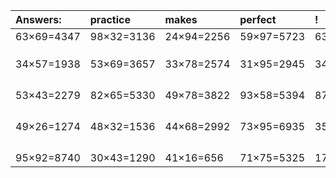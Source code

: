 | Answers: | practice | makes | perfect | ! |
| :--- | :--- | :--- | :--- | :--- |
| 63×69=4347 | 98×32=3136 | 24×94=2256 | 59×97=5723 | 63×84=5292 | 
|   |   |   |   |   | 
|   |   |   |   |   | 
|   |   |   |   |   | 
| 34×57=1938 | 53×69=3657 | 33×78=2574 | 31×95=2945 | 34×18=612 | 
|   |   |   |   |   | 
|   |   |   |   |   | 
|   |   |   |   |   | 
|   |   |   |   |   | 
| 53×43=2279 | 82×65=5330 | 49×78=3822 | 93×58=5394 | 87×93=8091 | 
|   |   |   |   |   | 
|   |   |   |   |   | 
|   |   |   |   |   | 
|   |   |   |   |   | 
| 49×26=1274 | 48×32=1536 | 44×68=2992 | 73×95=6935 | 35×28=980 | 
|   |   |   |   |   | 
|   |   |   |   |   | 
|   |   |   |   |   | 
|   |   |   |   |   | 
| 95×92=8740 | 30×43=1290 | 41×16=656 | 71×75=5325 | 17×11=187 | 
